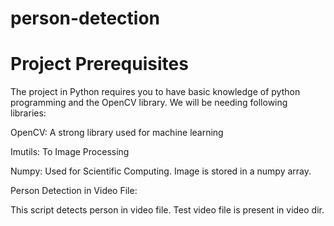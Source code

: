 # person-detection


# Project Prerequisites

The project in Python requires you to have basic knowledge of python programming and the OpenCV library. We will be needing following libraries:

OpenCV: A strong library used for machine learning

Imutils: To Image Processing

Numpy: Used for Scientific Computing. Image is stored in a numpy array.



Person Detection in Video File:

This script detects person in video file. Test video file is present in video dir.
